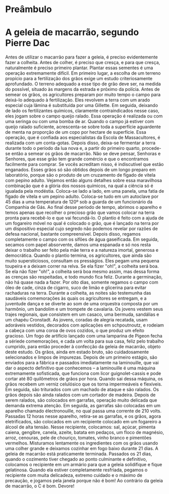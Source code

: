 # Preâmbulo

# A geleia de macarrão, segundo Pierre Dac

Antes de utilizar o macarrão para fazer a geleia, é preciso
evidentemente fazer a colheita. Antes de colher, é preciso que cresça, e para
que cresça, naturalmente é preciso primeiro plantar.
Plantar essas sementes é uma operação extremamente difícil. 
Em primeiro lugar, a escolha de um
terreno propício para a fertilização dos grãos exige um estudo
criteriosamente aprofundado. O terreno adequado a esse tipo de
grão deve ser, na medida do possível,
situado às margens da estrada e próximo da polícia.
Antes de semear os grãos, os agricultores preparam por muito tempo o
campo para deixá-lo adequado à fertilização. Eles revolvem a
terra com um arado especial cuja lâmina é substituída por uma Gillette.
Em seguida, deixando de lado os fertilizantes químicos,
claramente contraindicados nesse caso,
eles jogam sobre o campo queijo ralado. Essa operação
é realizada ou com uma seringa ou com uma bomba de ar.
Quando o campo já estiver com queijo ralado suficiente, acrescenta-se sobre toda
a superfície aguardente de menta na proporção de um copo por
hectare de superfície. Essa operação, que é confiada aos especialistas da
Escola de Massacultores, é realizada com um conta-gotas.
Depois disso, deixa-se fermentar a terra durante todo o período da
lua nova e, a partir do primeiro quarto, procede-se então a semear
os grãos de macarrão. Não se deve pensar, Senhoras e
Senhores, que esse grão tem grande comércio e que o
encontramos facilmente para comprar. Se vocês acreditam nisso, é
indiscutível que estão enganados. Esses grãos
só são obtidos depois de um longo preparo em laboratório, porque são o
produto de um cruzamento de fígado de vitela com pepino adulto.
Vejamos então alguns detalhes sobre essa maravilhosa combinação que é a
glória dos nossos químicos, na qual a ciência só é igualada pela modéstia.
Coloca-se lado a lado, em uma panela, uma fatia de fígado de vitela e um
pepino adulto. Coloca-se tudo em um autoclave por 45 dias
a uma temperatura de 120º sob a guarda de um funcionário da Companhia
de Gás. Ao final desse período de tempo, abrimos o aparelho e temos apenas que
recolher o precioso grão que vamos colocar na terra pronta para
recebê-lo e que vai fecundá-lo.
O plantio é feito com a ajuda de um fogareiro móvel no qual é colocado o
grão, que é lançado na terra por um dispositivo especial
cujo segredo não podemos revelar por razões de defesa nacional,
bastante compreensível. Depois disso, regamos completamente o campo com os
sifões de água gaseificada. Em seguida, secamos com papel absorvente, damos
uma espanada e só nos resta deixar o trabalho ser feito pela mãe terra
e a natureza imortal, generosa e democrática. Quando o plantio
termina, os agricultores, que ainda são muito supersticiosos,
consultam os presságios. Eles pegam uma pequena toupeira e a deixam correr
na relva. Se ela fizer "oh!", a colheita será boa. Se ela não
fizer "oh!", a colheita será boa mesmo assim, mas dessa forma
as crenças são respeitadas, e todo mundo fica feliz.
Durante a germinação, não há quase nada a fazer. Por oito dias,
somente regamos o campo com óleo de cade, cinza de cigarro,
suco de limão e glicerina para evitar rachaduras na terra.
Durante a colheita, as noites são testemunha das saudáveis comemorações às quais
os agricultores se entregam, e a juventude dança e
se diverte ao som de uma orquestra composta por um harmônio, um
bandolim e um trompete de cavalaria. Os jovens vestem seus
trajes regionais, que consistem em um casaco, uma bermuda, sandálias
e um chapéu Cronstadt. As jovens, coradas de alegria recatada,
usam adoráveis vestidos, decorados com aplicações
em schpoutnoutz, e rodeiam a cabeça com uma coroa de ovos cozidos,
o que produz um efeito gracioso. Um fogo de artifício lançado
com uma lamparina de Pigeon fecha a sériede comemorações,
e cada um volta para sua casa, feliz pelo trabalho cumprido, para
então proceder à confecção da geleia de macarrão, objeto deste
estudo.
Os grãos, ainda em estado bruto, são cuidadosamente selecionados e limpos de
impurezas. Depois de um primeiro estágio, são enviados para a fábrica e passados
imediatamente na laminouille, que vai dar o aspecto definitivo que
conhecemos – a laminouille é uma máquina extremamente sofisticada, que
funciona com licor guignolet-cassis e pode cortar até 80 quilômetros de grãos
por hora. Quando sai dessa máquina, os grãos recebem um verniz
celulósico que os torna impermeáveis e flexíveis. Em seguida, são triturados com
um machado de ataque e são ralados. Os grãos depois são ainda ralados com um
cortador de madeira. Depois de serem ralados, são colocados em garrafas, operação
muito delicada que demanda extrema atenção. Em seguida, as garrafas são colocadas
em um aparelho chamado électronouille, no qual passa uma corrente de 210
volts. Passadas 12 horas nesse aparelho, retira-se as garrafas,
e os grãos, agora eletrificados, são colocados em um recipiente colocado
em um fogareiro a álcool de alta tensão.
Nesse recipiente, colocamos: sal, açúcar, pimenta caiena,
gengibre, canela, azeite, batata em pedaços, um floco
de magnésio, arroz, cenouras, pele de chouriço, tomates,
vinho branco e pimentões vermelhos. Misturamos lentamente os ingredientes com
os grãos usando uma colher grande e deixamos cozinhar em fogo baixo
durante 21 dias. A geleia de macarrão está praticamente terminada.
Passados os 21 dias, quando o cozimento tiver chegado ao ponto
culminante e definitivo, colocamos o recipiente em um armário para que a
geleia solidifique e fique gelatinosa. Quando ela estiver completamente
resfriada, pegamos o recipiente com muita delicadeza, extremo
cuidado e o máximo de precaução, e jogamos pela janela
porque não é bom!
Ao contrário da geleia de macarrão, o C é bom. Devore!
